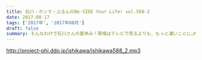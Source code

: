 ```yaml
---
title: 石川・ホンマ・ぶるんのBe-SIDE Your Life! vol.588-2
date: 2017-08-17
tags: ['2017年', '2017年08月']
draft: false
summary: そんなわけで石川さんの夏休み！現場はテレビで見るよりも、もっと凄いことに…MIURA
---
```


http://project-phi.ddo.jp/ishikawa/ishikawa588_2.mp3
